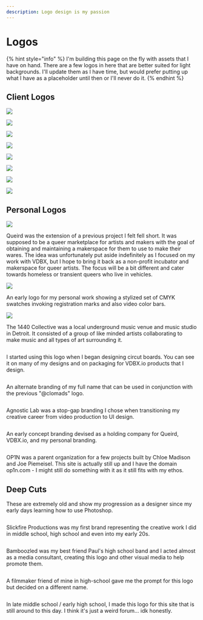 ```yaml
---
description: Logo design is my passion
---
```


# Logos

{% hint style="info" %}
I'm building this page on the fly with assets that I have on hand. There are a few logos in here that are better suited for light backgrounds. I'll update them as I have time, but would prefer putting up what I have as a placeholder until then or I'll never do it.
{% endhint %}

## Client Logos

![](<../.gitbook/assets/Screenshot 2023-03-29 at 6.53.47 PM.png>)

![](<../.gitbook/assets/Screenshot 2023-03-29 at 7.44.06 PM.png>)

![](<../.gitbook/assets/Screenshot 2023-03-29 at 7.45.16 PM.png>)

![](<../.gitbook/assets/Screenshot 2023-03-29 at 8.37.08 PM.png>)

![](<../.gitbook/assets/Screenshot 2023-03-29 at 8.38.59 PM.png>)

![](<../.gitbook/assets/Screenshot 2023-03-29 at 8.40.20 PM.png>)

![](<../.gitbook/assets/Screenshot 2023-03-29 at 8.43.08 PM.png>)

![](../.gitbook/assets/square-one-logo.jpg)

## Personal Logos

![](../.gitbook/assets/2015-01-02-queird-logo-0.3.png)

Queird was the extension of a previous project I felt fell short. It was supposed to be a queer marketplace for artists and makers with the goal of obtaining and maintaining a makerspace for them to use to make their wares. The idea was unfortunately put aside indefinitely as I focused on my work with VDBX, but I hope to bring it back as a non-profit incubator and makerspace for queer artists. The focus will be a bit different and cater towards homeless or transient queers who live in vehicles.&#x20;

![](../.gitbook/assets/clomads-logo.png)

An early logo for my personal work showing a stylized set of CMYK swatches invoking registration marks and also video color bars.

![](../.gitbook/assets/1440-logo.jpg)

The 1440 Collective was a local underground music venue and music studio in Detroit. It consisted of a group of like minded artists collaborating to make music and all types of art surrounding it.

<img src="../.gitbook/assets/clomadshuge white.png" alt="" data-size="original">&#x20;

I started using this logo when I began designing circut boards. You can see it on many of my designs and on packaging for VDBX.io products that I design.

<figure><img src="../.gitbook/assets/chloe-madison-logo.png" alt=""><figcaption></figcaption></figure>

An alternate branding of my full name that can be used in conjunction with the previous "@clomads" logo.

<figure><img src="../.gitbook/assets/2015-00-00-aglab-logo.png" alt=""><figcaption></figcaption></figure>

Agnostic Lab was a stop-gap branding I chose when transitioning my creative career from video production to UI design.

<figure><img src="../.gitbook/assets/heckit-logo-beta.png" alt=""><figcaption></figcaption></figure>

An early concept branding devised as a holding company for Queird, VDBX.io, and my personal branding.

<figure><img src="../.gitbook/assets/op1n.jpg" alt=""><figcaption></figcaption></figure>

OP1N was a parent organization for a few projects built by Chloe Madison and Joe Piemeisel. This site is actually still up and I have the domain op1n.com - I might still do something with it as it still fits with my ethos.

## Deep Cuts

These are extremely old and show my progression as a designer since my early days learning how to use Photoshop.

<figure><img src="../.gitbook/assets/slickfireprod.jpg" alt=""><figcaption></figcaption></figure>

Slickfire Productions was my first brand representing the creative work I did in middle school, high school and even into my early 20s.&#x20;

<figure><img src="../.gitbook/assets/bamboozled with text 3.jpg" alt=""><figcaption></figcaption></figure>

Bamboozled was my best friend Paul's high school band and I acted almost as a media consultant, creating this logo and other visual media to help promote them.

<figure><img src="../.gitbook/assets/the-man-productions.gif" alt=""><figcaption></figcaption></figure>

A filmmaker friend of mine in high-school gave me the prompt for this logo but decided on a different name.

<figure><img src="../.gitbook/assets/wtfsmoke.jpg" alt=""><figcaption></figcaption></figure>

In late middle school / early high school, I  made this logo for this site that is still around to this day. I think it's just a weird forum... idk honestly.
